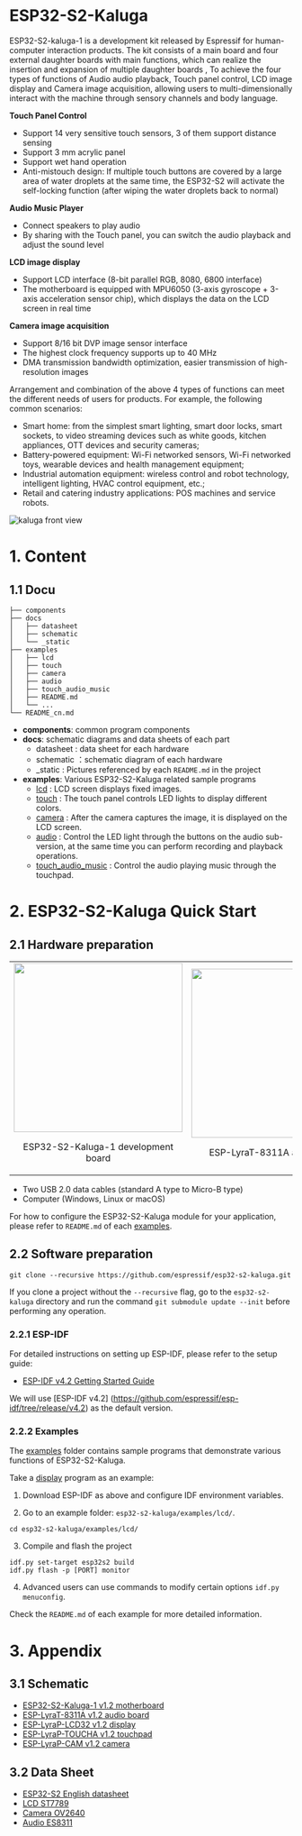 # ESP32-S2-Kaluga   

ESP32-S2-kaluga-1 is a development kit released by Espressif for human-computer interaction products. The kit consists of a main board and four external daughter boards with main functions, which can realize the insertion and expansion of multiple daughter boards , To achieve the four types of functions of Audio audio playback, Touch panel control, LCD image display and Camera image acquisition, allowing users to multi-dimensionally interact with the machine through sensory channels and body language.

**Touch Panel Control** 

* Support 14 very sensitive touch sensors, 3 of them support distance sensing
* Support 3 mm acrylic panel
* Support wet hand operation
* Anti-mistouch design: If multiple touch buttons are covered by a large area of ​​water droplets at the same time, the ESP32-S2 will activate the self-locking function (after wiping the water droplets back to normal)


**Audio Music Player**

* Connect speakers to play audio
* By sharing with the Touch panel, you can switch the audio playback and adjust the sound level

**LCD image display**

* Support LCD interface (8-bit parallel RGB, 8080, 6800 interface)
* The motherboard is equipped with MPU6050 (3-axis gyroscope + 3-axis acceleration sensor chip), which displays the data on the LCD screen in real time
 
**Camera image acquisition**

* Support 8/16 bit DVP image sensor interface
* The highest clock frequency supports up to 40 MHz
* DMA transmission bandwidth optimization, easier transmission of high-resolution images
 
Arrangement and combination of the above 4 types of functions can meet the different needs of users for products. For example, the following common scenarios:

* Smart home: from the simplest smart lighting, smart door locks, smart sockets, to video streaming devices such as white goods, kitchen appliances, OTT devices and security cameras;
* Battery-powered equipment: Wi-Fi networked sensors, Wi-Fi networked toys, wearable devices and health management equipment;
* Industrial automation equipment: wireless control and robot technology, intelligent lighting, HVAC control equipment, etc.;
* Retail and catering industry applications: POS machines and service robots.

![kaluga front view](./docs/_static/ESP32-S2-Kaluga_V1.0_body.png)

# 1. Content

## 1.1 Docu

```
├── components
├── docs
│   ├── datasheet
│   ├── schematic
│   └── _static
├── examples
│   ├── lcd
│   ├── touch
│   ├── camera
│   ├── audio
│   ├── touch_audio_music
│   ├── README.md
│   └── ...
└── README_cn.md
```

* **components**: common program components
* **docs**: schematic diagrams and data sheets of each part
  * datasheet : data sheet for each hardware
  * schematic ：schematic diagram of each hardware
  * _static : Pictures referenced by each `README.md` in the project
* **examples**: Various ESP32-S2-Kaluga related sample programs
    * [lcd](examples/lcd) : LCD screen displays fixed images.
    * [touch](examples/touch) : The touch panel controls LED lights to display different colors.
    * [camera](examples/camera) : After the camera captures the image, it is displayed on the LCD screen.
    * [audio](examples/audio) : Control the LED light through the buttons on the audio sub-version, at the same time you can perform recording and playback operations.
    * [touch_audio_music](examples/touch_audio_music) : Control the audio playing music through the touchpad.
  

# 2. ESP32-S2-Kaluga Quick Start

## 2.1 Hardware preparation

<table>
    <tr>
        <td ><img src="docs/_static/ESP32-S2-Kaluga_V1.0_mainbody.png" width="300" ><p align=center>ESP32-S2-Kaluga-1 development board</p></td>
        <td ><img src="docs/_static/ESP-LyraP-TOUCHA_V1.0.png" width="300"><p align=center>ESP-LyraT-8311A audio board</p></td>
        <td ><img src="docs/_static/ESP-LyraP-LCD32_V1.0.png" width="300"><p align=center>EESP-LyraP-LCD32 display</p></td>
        <td ><img src="docs/_static/ESP-LyraP-TOUCHA_V1.0.png" width="300"><p align=center>ESP-LyraP-TOUCHA touchpad</p></td>
        <td ><img src="docs/_static/ESP-LyraP-CAM_V1.0.png" width="300"><p align=center>ESP-LyraP-CAM camera</p></td>
    </tr>
</table>

* Two USB 2.0 data cables (standard A type to Micro-B type)
* Computer (Windows, Linux or macOS)


For how to configure the ESP32-S2-Kaluga module for your application, please refer to `README.md` of each [examples](examples).

## 2.2 Software preparation


```
git clone --recursive https://github.com/espressif/esp32-s2-kaluga.git 
```

If you clone a project without the `--recursive` flag, go to the `esp32-s2-kaluga` directory and run the command `git submodule update --init` before performing any operation.

### 2.2.1 ESP-IDF

For detailed instructions on setting up ESP-IDF, please refer to the setup guide:

* [ESP-IDF v4.2 Getting Started Guide](https://docs.espressif.com/projects/esp-idf/en/latest/esp32s2/index.html)
  
We will use [ESP-IDF v4.2] (https://github.com/espressif/esp-idf/tree/release/v4.2) as the default version.



### 2.2.2 Examples

The [examples](examples) folder contains sample programs that demonstrate various functions of ESP32-S2-Kaluga.

Take a [display](examples/lcd) program as an example:
1. Download ESP-IDF as above and configure IDF environment variables.

2. Go to an example folder: `esp32-s2-kaluga/examples/lcd/`.
   
```
cd esp32-s2-kaluga/examples/lcd/
```

3. Compile and flash the project
   
```
idf.py set-target esp32s2 build
idf.py flash -p [PORT] monitor
```

4. Advanced users can use commands to modify certain options `idf.py menuconfig`.

Check the `README.md` of each example for more detailed information.

# 3. Appendix

## 3.1 Schematic

* [ESP32-S2-Kaluga-1 v1.2 motherboard](docs/schematic/SCH_ESP32-S2-KALUGA-1_V1_2_20200325A.pdf)
* [ESP-LyraT-8311A v1.2 audio board](docs/schematic/SCH_ESP-LYRAT-8311A_V1_2_20200324A.pdf)
* [ESP-LyraP-LCD32 v1.2 display](docs/schematic/SCH_ESP-LYRAP-LCD32_V1_1_20200324A.pdf)
* [ESP-LyraP-TOUCHA v1.2 touchpad](docs/schematic/SCH_ESP-LYRAP-TOUCHA_V1.1_20200325A.pdf)
* [ESP-LyraP-CAM v1.2 camera](docs/schematic/SCH_ESP-LYRAP-CAM_V1_20200302.pdf)

## 3.2 Data Sheet

* [ESP32-S2 English datasheet](docs/datasheet/esp32-s2_datasheet_en.pdf)
* [LCD ST7789](docs/datasheet/LCD_ST7789.pdf)
* [Camera OV2640](docs/datasheet/Camera_OV2640.pdf)
* [Audio ES8311](docs/datasheet/Audio_ES8311.pdf)
